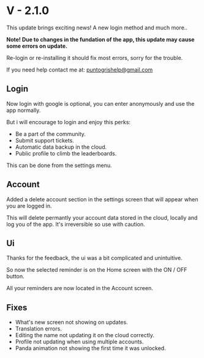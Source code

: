 # V - 2.1.0

This update brings exciting news! A new login method and much more..

**Note! Due to changes in the fundation of the app, this update may cause some errors on update.**

Re-login or re-installing it should fix most errors, sorry for the trouble.

If you need help contact me at: puntogrishelp@gmail.com 


## Login
Now login with google is optional, you can enter anonymously and use the app normally.

But i will encourage to login and enjoy this perks:

- Be a part of the community.
- Submit support tickets.
- Automatic data backup in the cloud.
- Public profile to climb the leaderboards.

This can be done from the settings menu.

## Account
Added a delete account section in the settings screen that will appear when you are logged in.

This will delete permantly your account data stored in the cloud, locally and log you of the app. It's irreversible so use with caution.

## Ui

Thanks for the feedback, the ui was a bit complicated and unintuitive.

So now the selected reminder is on the Home screen with the ON / OFF button.

All your reminders are now located in the Account screen.

## Fixes
- What's new screen not showing on updates.
- Translation errors.
- Editing the name not updating it on the cloud correctly.
- Profile not updating when using multiple accounts.
- Panda animation not showing the first time it was unlocked.